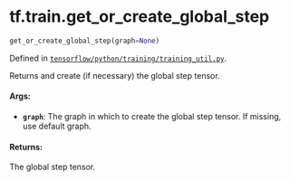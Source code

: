 <div itemscope itemtype="http://developers.google.com/ReferenceObject">
<meta itemprop="name" content="tf.train.get_or_create_global_step" />
</div>

# tf.train.get_or_create_global_step

``` python
get_or_create_global_step(graph=None)
```



Defined in [`tensorflow/python/training/training_util.py`](https://www.tensorflow.org/code/tensorflow/python/training/training_util.py).

Returns and create (if necessary) the global step tensor.

#### Args:

* <b>`graph`</b>: The graph in which to create the global step tensor. If missing, use
    default graph.


#### Returns:

  The global step tensor.
